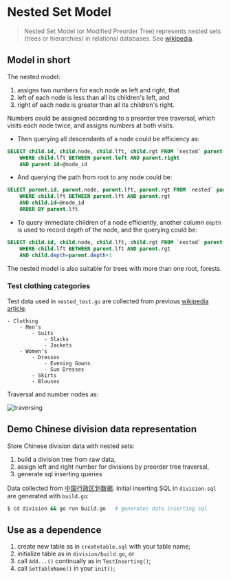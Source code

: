 # Nested Set Model

>Nested Set Model (or Modified Preorder Tree) represents nested sets (trees or hierarchies) in relational databases.
>See [wikipedia](https://en.wikipedia.org/wiki/Nested_set_model).

## Model in short

The nested model:
1. assigns two numbers for each node as left and right, that
2. left of each node is less than all its children's left, and
3. right of each node is greater than all its children's right.

Numbers could be assigned according to a preorder tree traversal, which visits each node twice, and assigns numbers at both visits.

- Then querying all descendants of a node could be efficiency as:
```sql
SELECT child.id, child.node, child.lft, child.rgt FROM `nested` parent, `nested` child
    WHERE child.lft BETWEEN parent.left AND parent.right 
    AND parent.id=@node_id
```

- And querying the path from root to any node could be:
```sql
SELECT parent.id, parent.node, parent.lft, parent.rgt FROM `nested` parent, `nested` child
    WHERE child.lft BETWEEN parent.lft AND parent.rgt
    AND child.id=@node_id
    ORDER BY parent.lft
```

- To query immediate children of a node efficiently, another column `depth` is used to record depth of the node, and the querying could be:
```sql
SELECT child.id, child.node, child.lft, child.rgt FROM `nested` parent, `nested` child
    WHERE child.lft BETWEEN parent.lft AND parent.rgt
    AND child.depth=parent.depth+1
```

The nested model is also suitable for trees with more than one root, forests.

### Test clothing categories
Test data used in `nested_test.go` are collected from previous [wikipedia article](https://en.wikipedia.org/wiki/Nested_set_model).

```
- Clothing
    - Men's
        - Suits
            - Slacks
            - Jackets
    - Women's
        - Dresses
            - Evening Gowns
            - Sun Dresses
        - Skirts
        - Blouses
```

Traversal and number nodes as:

![traversing](https://upload.wikimedia.org/wikipedia/commons/thumb/b/b5/Clothing-hierarchy-traversal-2.svg/523px-Clothing-hierarchy-traversal-2.svg.png)

## Demo Chinese division data representation

Store Chinese division data with nested sets:

1. build a division tree from raw data,
2. assign left and right number for divisions by preorder tree traversal,
3. generate sql inserting queries

Data collected from [中国行政区划数据](https://github.com/modood/Administrative-divisions-of-China). Initial inserting SQL in `division.sql` are generated with `build.go`:

```sh
$ cd division && go run build.go   # generates data inserting sql 
```

## Use as a dependence

1. create new table as in `createtable.sql` with your table name;
2. initialize table as in `division/build.go`, or
3. call `Add...()` continually as in `TestInserting()`;
4. call `SetTableName()` in your `init()`;
